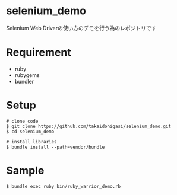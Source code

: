 # selenium_demo

Selenium Web Driverの使い方のデモを行う為のレポジトリです

# Requirement

- ruby
 - rubygems
 - bundler

# Setup

```
# clone code
$ git clone https://github.com/takaidohigasi/selenium_demo.git
$ cd selenium_demo

# install libraries
$ bundle install --path=vendor/bundle
```

# Sample

```
$ bundle exec ruby bin/ruby_warrior_demo.rb
```
